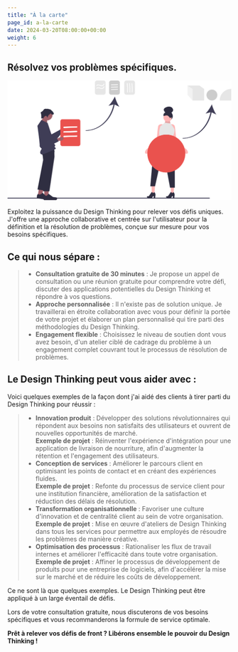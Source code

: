 ```yaml
---
title: "À la carte"
page_id: a-la-carte
date: 2024-03-20T08:00:00+00:00
weight: 6
---
```


## Résolvez vos problèmes spécifiques.

![À la carte](/images/illustrations/undraw_elements_re_25t9.svg)

<!--more-->
Exploitez la puissance du Design Thinking pour relever vos défis uniques. J'offre une approche collaborative et centrée sur l'utilisateur pour la définition et la résolution de problèmes, conçue sur mesure pour vos besoins spécifiques.

## Ce qui nous sépare :
> * **Consultation gratuite de 30 minutes** : Je propose un appel de consultation ou une réunion gratuite pour comprendre votre défi, discuter des applications potentielles du Design Thinking et répondre à vos questions.
> * **Approche personnalisée** : Il n'existe pas de solution unique. Je travaillerai en étroite collaboration avec vous pour définir la portée de votre projet et élaborer un plan personnalisé qui tire parti des méthodologies du Design Thinking.
> * **Engagement flexible** : Choisissez le niveau de soutien dont vous avez besoin, d'un atelier ciblé de cadrage du problème à un engagement complet couvrant tout le processus de résolution de problèmes.

## Le Design Thinking peut vous aider avec :
Voici quelques exemples de la façon dont j'ai aidé des clients à tirer parti du Design Thinking pour réussir :

> * **Innovation produit** : Développer des solutions révolutionnaires qui répondent aux besoins non satisfaits des utilisateurs et ouvrent de nouvelles opportunités de marché.\
**Exemple de projet** : Réinventer l'expérience d'intégration pour une application de livraison de nourriture, afin d'augmenter la rétention et l'engagement des utilisateurs.
> * **Conception de services** : Améliorer le parcours client en optimisant les points de contact et en créant des expériences fluides.\
**Exemple de projet** : Refonte du processus de service client pour une institution financière, amélioration de la satisfaction et réduction des délais de résolution.
> * **Transformation organisationnelle** : Favoriser une culture d'innovation et de centralité client au sein de votre organisation.\
**Exemple de projet** : Mise en œuvre d'ateliers de Design Thinking dans tous les services pour permettre aux employés de résoudre les problèmes de manière créative.
> * **Optimisation des processus** : Rationaliser les flux de travail internes et améliorer l'efficacité dans toute votre organisation.\
**Exemple de projet** : Affiner le processus de développement de produits pour une entreprise de logiciels, afin d'accélérer la mise sur le marché et de réduire les coûts de développement.

Ce ne sont là que quelques exemples. Le Design Thinking peut être appliqué à un large éventail de défis.

Lors de votre consultation gratuite, nous discuterons de vos besoins spécifiques et vous recommanderons la formule de service optimale.

**Prêt à relever vos défis de front ? Libérons ensemble le pouvoir du Design Thinking !**